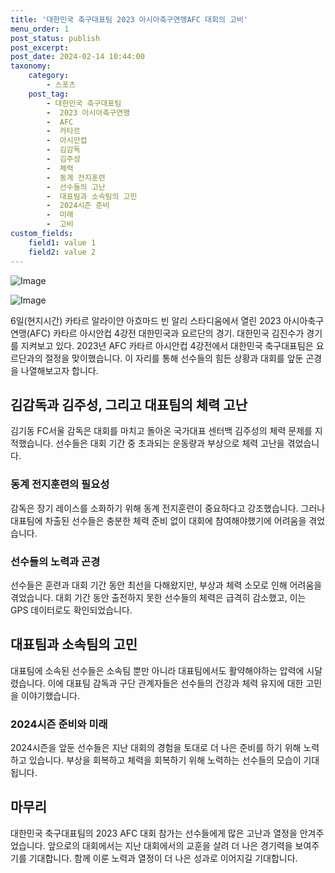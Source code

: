 ```yaml
---
title: '대한민국 축구대표팀 2023 아시아축구연맹AFC 대회의 고비'
menu_order: 1
post_status: publish
post_excerpt: 
post_date: 2024-02-14 10:44:00
taxonomy:
    category:
        - 스포츠
    post_tag:
        - 대한민국 축구대표팀
        -  2023 아시아축구연맹
        -  AFC
        -  카타르
        -  아시안컵
        -  김감독
        -  김주성
        -  체력
        -  동계 전지훈련
        -  선수들의 고난
        -  대표팀과 소속팀의 고민
        -  2024시즌 준비
        -  미래
        -  고비
custom_fields:
    field1: value 1
    field2: value 2
---
```


![Image](https://imgnews.pstatic.net/image/076/2024/02/14/2024021301000853100114171_20240214055102490.jpg?type=w647)

![Image](https://imgnews.pstatic.net/image/076/2024/02/14/2024021301000853100114172_20240214055102497.jpg?type=w647)

6일(현지시간) 카타르 알라이얀 아흐마드 빈 알리 스타디움에서 열린 2023 아시아축구연맹(AFC) 카타르 아시안컵 4강전 대한민국과 요르단의 경기. 대한민국 김진수가 경기를 지켜보고 있다. 
2023년 AFC 카타르 아시안컵 4강전에서 대한민국 축구대표팀은 요르단과의 절정을 맞이했습니다. 이 자리를 통해 선수들의 힘든 상황과 대회를 앞둔 곤경을 나열해보고자 합니다.
## 김감독과 김주성, 그리고 대표팀의 체력 고난
김기동 FC서울 감독은 대회를 마치고 돌아온 국가대표 센터백 김주성의 체력 문제를 지적했습니다. 선수들은 대회 기간 중 초과되는 운동량과 부상으로 체력 고난을 겪었습니다.
### 동계 전지훈련의 필요성
감독은 장기 레이스를 소화하기 위해 동계 전지훈련이 중요하다고 강조했습니다. 그러나 대표팀에 차출된 선수들은 충분한 체력 준비 없이 대회에 참여해야했기에 어려움을 겪었습니다.
### 선수들의 노력과 곤경
선수들은 훈련과 대회 기간 동안 최선을 다해왔지만, 부상과 체력 소모로 인해 어려움을 겪었습니다. 대회 기간 동안 출전하지 못한 선수들의 체력은 급격히 감소했고, 이는 GPS 데이터로도 확인되었습니다.
## 대표팀과 소속팀의 고민
대표팀에 소속된 선수들은 소속팀 뿐만 아니라 대표팀에서도 활약해야하는 압력에 시달렸습니다. 이에 대표팀 감독과 구단 관계자들은 선수들의 건강과 체력 유지에 대한 고민을 이야기했습니다.
### 2024시즌 준비와 미래
2024시즌을 앞둔 선수들은 지난 대회의 경험을 토대로 더 나은 준비를 하기 위해 노력하고 있습니다. 부상을 회복하고 체력을 회복하기 위해 노력하는 선수들의 모습이 기대됩니다.
## 마무리
대한민국 축구대표팀의 2023 AFC 대회 참가는 선수들에게 많은 고난과 열정을 안겨주었습니다. 앞으로의 대회에서는 지난 대회에서의 교훈을 살려 더 나은 경기력을 보여주기를 기대합니다. 함께 이룬 노력과 열정이 더 나은 성과로 이어지길 기대합니다.
